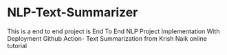 # NLP-Text-Summarizer
This is a end to end project is End To End NLP Project Implementation With Deployment Github Action- Text Summarization from Krish Naik online tutorial 
